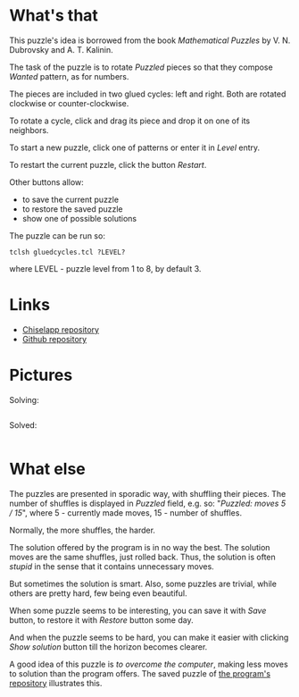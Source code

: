 # What's that

This puzzle's idea is borrowed from the book *Mathematical Puzzles* by V. N. Dubrovsky and A. T. Kalinin.

The task of the puzzle is to rotate *Puzzled* pieces so that they compose *Wanted* pattern, as for numbers.

The pieces are included in two glued cycles: left and right. Both are rotated clockwise or counter-clockwise.

To rotate a cycle, click and drag its piece and drop it on one of its neighbors.

To start a new puzzle, click one of patterns or enter it in *Level* entry.

To restart the current puzzle, click the button *Restart*.

Other buttons allow:

   * to save the current puzzle
   * to restore the saved puzzle
   * show one of possible solutions

The puzzle can be run so:

    tclsh gluedcycles.tcl ?LEVEL?

where LEVEL - puzzle level from 1 to 8, by default 3.


# Links

   * [Chiselapp repository](http://chiselapp.com/user/aplsimple/repository/SamLoyd/index)
   * [Github repository](https://github.com/aplsimple/SamLoyd)


# Pictures

Solving:

<img src="https://github.com/aplsimple/SamLoyd/releases/download/SamLoyd-0.0.1/gluedcycles1.png" class="media" alt="">

Solved:

<img src="https://github.com/aplsimple/SamLoyd/releases/download/SamLoyd-0.0.1/gluedcycles2.png" class="media" alt="">


# What else

The puzzles are presented in sporadic way, with shuffling their pieces. The number of shuffles is displayed in *Puzzled* field, e.g. so: "*Puzzled: moves 5 / 15*", where 5 - currently made moves, 15 - number of shuffles.

Normally, the more shuffles, the harder.

The solution offered by the program is in no way the best. The solution moves are the same shuffles, just rolled back. Thus, the solution is often *stupid* in the sense that it contains unnecessary moves.

But sometimes the solution is smart. Also, some puzzles are trivial, while others are pretty hard, few being even beautiful.

When some puzzle seems to be interesting, you can save it with *Save* button, to restore it with *Restore* button some day.

And when the puzzle seems to be hard, you can make it easier with clicking *Show solution* button till the horizon becomes clearer.

A good idea of this puzzle is *to overcome the computer*, making less moves to solution than the program offers. The saved puzzle of [the program's repository](http://chiselapp.com/user/aplsimple/repository/SamLoyd/download) illustrates this.
